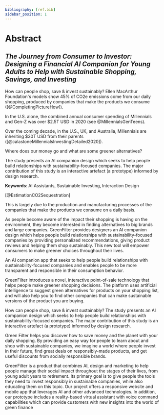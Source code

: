 ```yaml
---
bibliography: [ref.bib]
sidebar_position: 1
---
```


# Abstract

## *The Journey from Consumer to Investor: Designing a Financial AI Companion for Young Adults to Help with Sustainable Shopping, Savings, and Investing*

How can people shop, save & invest sustainably? Ellen MacArthur Foundation's models show 45% of CO2e emissions come from our daily shopping, produced by companies that make the products we consume ([@CompletingPictureHow]). 


In the U.S. alone, the combined annual consumer spending of Millennials and Gen-Z was over $2.5T USD in 2020 (see @MillennialsGenTeens). 

Over the coming decade, in the U.S., UK, and Australia, Millennials are inheriting $30T USD from their parents ([@calastoneMillennialsInvestingDetailed2020]). 

Where does our money go and what are some greener alternatives? 

The study presents an AI companion design which seeks to help people build relationships with sustainability-focused companies. The major contribution of this study is an interactive artefact (a prototype) informed by design research. 

**Keywords**: 
AI Assistants, Sustainable Investing, Interaction Design

[@EstimationCO2Sequestration]


This is largely due to the production and manufacturing processes of the companies that make the products we consume on a daily basis.


As people become aware of the impact their shopping is having on the environment, they become interested in finding alternatives to big brands and large companies. GreenFilter provides designers an AI companion design which helps people build relationships with sustainability-focused companies by providing personalized recommendations, giving product reviews and helping them shop sustainably. This new tool will empower consumers to make greener choices throughout their lives.

An AI companion app that seeks to help people build relationships with sustainability-focused companies and enables people to be more transparent and responsible in their consumption behavior.

GreenFilter introduces a novel, interactive point-of-sale technology that helps people make greener shopping decisions. The platform uses artificial intelligence to suggest green alternatives for products on your shopping list, and will also help you to find other companies that can make sustainable versions of the product you are buying.


How can people shop, save & invest sustainably? The study presents an AI companion design which seeks to help people build relationships with sustainability-focused companies. The major contribution of this study is an interactive artefact (a prototype) informed by design research.

Green Filter helps you discover how to save money and the planet with your daily shopping. By providing an easy way for people to learn about and shop with sustainable companies, we imagine a world where people invest in their future, find great deals on responsibly-made products, and get useful discounts from socially responsible brands.

GreenFilter is a product that combines AI, design and marketing to help people manage their social impact throughout the stages of their lives, from young adult years to retirement. Its primary goal is to give people the tools they need to invest responsibly in sustainable companies, while also educating them on this topic. Our project offers a responsive website and mobile app that leverages AI and other advanced technologies. In addition, our prototype includes a reality-based virtual assistant with voice command capabilities which can provide customers with new insights into the world of green finance
